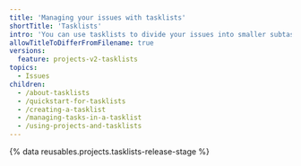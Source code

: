 ```yaml
---
title: 'Managing your issues with tasklists'
shortTitle: 'Tasklists'
intro: 'You can use tasklists to divide your issues into smaller subtasks.'
allowTitleToDifferFromFilename: true
versions:
  feature: projects-v2-tasklists
topics:
  - Issues
children:
  - /about-tasklists
  - /quickstart-for-tasklists
  - /creating-a-tasklist
  - /managing-tasks-in-a-tasklist
  - /using-projects-and-tasklists
---
```


{% data reusables.projects.tasklists-release-stage %}
